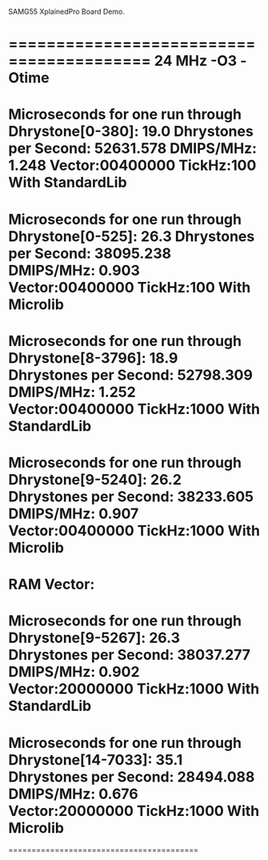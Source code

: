 SAMG55 XplainedPro Board Demo.

=========================================
24 MHz
-O3 -Otime
=========================================
Microseconds for one run through Dhrystone[0-380]:    19.0 
Dhrystones per Second:  52631.578 
DMIPS/MHz:      1.248 Vector:00400000 TickHz:100
With StandardLib
=========================================
Microseconds for one run through Dhrystone[0-525]:    26.3 
Dhrystones per Second:  38095.238 
DMIPS/MHz:      0.903 Vector:00400000 TickHz:100
With Microlib
=========================================
Microseconds for one run through Dhrystone[8-3796]:    18.9 
Dhrystones per Second:  52798.309 
DMIPS/MHz:      1.252 Vector:00400000 TickHz:1000
With StandardLib
=========================================
Microseconds for one run through Dhrystone[9-5240]:    26.2 
Dhrystones per Second:  38233.605 
DMIPS/MHz:      0.907 Vector:00400000 TickHz:1000
With Microlib
=========================================

RAM Vector: 
=========================================
Microseconds for one run through Dhrystone[9-5267]:    26.3 
Dhrystones per Second:  38037.277 
DMIPS/MHz:      0.902 Vector:20000000 TickHz:1000
With StandardLib
=========================================
Microseconds for one run through Dhrystone[14-7033]:    35.1 
Dhrystones per Second:  28494.088 
DMIPS/MHz:      0.676 Vector:20000000 TickHz:1000
With Microlib
=========================================

=========================================
